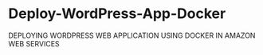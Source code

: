 # Deploy-WordPress-App-Docker
DEPLOYING WORDPRESS WEB APPLICATION USING DOCKER IN AMAZON WEB SERVICES
